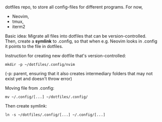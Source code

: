 dotfiles repo, to store all config-files for different programs.
For now,
* Neovim,
* tmux,
* iterm2

Basic idea: Migrate all files into dotfiles that can be version-controlled. Then, create a **symlink** to .config, so that when e.g. Neovim looks in .config it points to the file in dotfiles.

Instruction for creating new dotfile that's version-controlled:

`
mkdir -p ~/dotfiles/.config/nvim
`

(-p: parent, ensuring that it also creates intermediary folders that may not exist yet and doesn't throw error)

Moving file from .config:

`
mv ~/.config/[...] ~/dotfiles/.config/
`

Then create symlink:

`
ln -s ~/dotfiles/.config/[...] ~/.config/[...]
`

